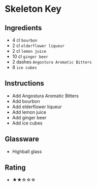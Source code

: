 # Skeleton Key

## Ingredients
- 4 cl `bourbon`
- 2 cl `elderflower liqueur`
- 2 cl `lemon juice`
- 10 cl `ginger beer`
- 2 dashes `Angostura Aromatic Bitters`
- 8 `ice cubes`

## Instructions
- Add Angostura Aromatic Bitters
- Add bourbon
- Add elderflower liqueur
- Add lemon juice
- Add ginger beer
- Add ice cubes

## Glassware
- Highball glass

## Rating
- ★★☆☆☆